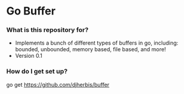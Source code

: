 # Go Buffer #

### What is this repository for? ###

* Implements a bunch of different types of buffers in go, including: bounded, unbounded, memory based, file based, and more!
* Version 0.1

### How do I get set up? ###

go get https://github.com/djherbis/buffer